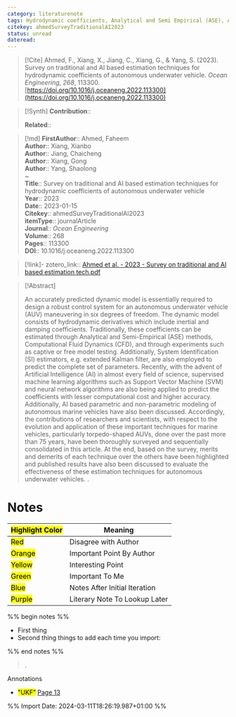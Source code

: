 ```yaml
---
category: literaturenote
tags: Hydrodynamic coefficients, Analytical and Semi Empirical (ASE), Artificial Intelligence (AI), Autonomous Underwater Vehicle (AUV), Computational Fluid Dynamics (CFD), System Identification (SI), paper4
citekey: ahmedSurveyTraditionalAI2023
status: unread
dateread:
---
```


> [!Cite]
> Ahmed, F., Xiang, X., Jiang, C., Xiang, G., & Yang, S. (2023). Survey on traditional and AI based estimation techniques for hydrodynamic coefficients of autonomous underwater vehicle. _Ocean Engineering_, _268_, 113300. [https://doi.org/10.1016/j.oceaneng.2022.113300](https://doi.org/10.1016/j.oceaneng.2022.113300)

>[!Synth]
>**Contribution**:: 
>
>**Related**:: 
>

>[!md]
> **FirstAuthor**:: Ahmed, Faheem  
> **Author**:: Xiang, Xianbo  
> **Author**:: Jiang, Chaicheng  
> **Author**:: Xiang, Gong  
> **Author**:: Yang, Shaolong  
~    
> **Title**:: Survey on traditional and AI based estimation techniques for hydrodynamic coefficients of autonomous underwater vehicle  
> **Year**:: 2023  
> **Date**:: 2023-01-15  
> **Citekey**:: ahmedSurveyTraditionalAI2023  
> **itemType**:: journalArticle  
> **Journal**:: *Ocean Engineering*  
> **Volume**:: 268   
> **Pages**:: 113300  
> **DOI**:: 10.1016/j.oceaneng.2022.113300    

> [!link]-
> zotero_link:: [Ahmed et al. - 2023 - Survey on traditional and AI based estimation tech.pdf](zotero://select/library/items/LIRIND9J)


> [!Abstract]
>
> An accurately predicted dynamic model is essentially required to design a robust control system for an autonomous underwater vehicle (AUV) maneuvering in six degrees of freedom. The dynamic model consists of hydrodynamic derivatives which include inertial and damping coefficients. Traditionally, these coefficients can be estimated through Analytical and Semi-Empirical (ASE) methods, Computational Fluid Dynamics (CFD), and through experiments such as captive or free model testing. Additionally, System Identification (SI) estimators, e.g. extended Kalman filter, are also employed to predict the complete set of parameters. Recently, with the advent of Artificial Intelligence (AI) in almost every field of science, supervised machine learning algorithms such as Support Vector Machine (SVM) and neural network algorithms are also being applied to predict the coefficients with lesser computational cost and higher accuracy. Additionally, AI based parametric and non-parametric modeling of autonomous marine vehicles have also been discussed. Accordingly, the contributions of researchers and scientists, with respect to the evolution and application of these important techniques for marine vehicles, particularly torpedo-shaped AUVs, done over the past more than 75 years, have been thoroughly surveyed and sequentially consolidated in this article. At the end, based on the survey, merits and demerits of each technique over the others have been highlighted and published results have also been discussed to evaluate the effectiveness of these estimation techniques for autonomous underwater vehicles.
>.
> 
# Notes

| <mark class="hltr-grey">Highlight Color</mark> | Meaning                       |
| ---------------------------------------------- | ----------------------------- |
| <mark class="hltr-red">Red</mark>              | Disagree with Author          |
| <mark class="hltr-orange">Orange</mark>        | Important Point By Author     |
| <mark class="hltr-yellow">Yellow</mark>        | Interesting Point             |
| <mark class="hltr-green">Green</mark>          | Important To Me               |
| <mark class="hltr-blue">Blue</mark>            | Notes After Initial Iteration |
| <mark class="hltr-purple">Purple</mark>        | Literary Note To Lookup Later |

%% begin notes %%
- First thing
- Second thing
things to add each time you import:

%% end notes %%

>.
 
 Annotations
- <mark class="hltr-yellow">"UKF”</mark> [Page 13](zotero://open-pdf/library/items/LIRIND9J?page=13&annotation=LMGJDNQA) 
 


%% Import Date: 2024-03-11T18:26:19.987+01:00 %%
